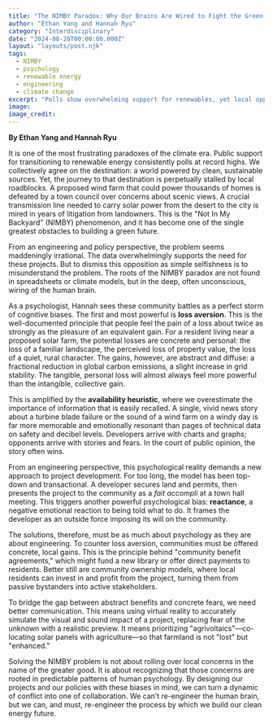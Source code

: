 ```yaml
---
title: "The NIMBY Paradox: Why Our Brains Are Wired to Fight the Green Energy We Say We Want"
author: "Ethan Yang and Hannah Ryu"
category: "Interdisciplinary"
date: "2024-08-28T00:00:00.000Z"
layout: "layouts/post.njk"
tags:
  - NIMBY
  - psychology
  - renewable energy
  - engineering
  - climate change
excerpt: "Polls show overwhelming support for renewables, yet local opposition kills green projects every day. An engineer and a psychologist team up to deconstruct the cognitive biases that turn climate allies into local adversaries."
image: 
image_credit: 
---
```


**By Ethan Yang and Hannah Ryu**

It is one of the most frustrating paradoxes of the climate era. Public support for transitioning to renewable energy consistently polls at record highs. We collectively agree on the destination: a world powered by clean, sustainable sources. Yet, the journey to that destination is perpetually stalled by local roadblocks. A proposed wind farm that could power thousands of homes is defeated by a town council over concerns about scenic views. A crucial transmission line needed to carry solar power from the desert to the city is mired in years of litigation from landowners. This is the "Not In My Backyard" (NIMBY) phenomenon, and it has become one of the single greatest obstacles to building a green future.

From an engineering and policy perspective, the problem seems maddeningly irrational. The data overwhelmingly supports the need for these projects. But to dismiss this opposition as simple selfishness is to misunderstand the problem. The roots of the NIMBY paradox are not found in spreadsheets or climate models, but in the deep, often unconscious, wiring of the human brain.

As a psychologist, Hannah sees these community battles as a perfect storm of cognitive biases. The first and most powerful is **loss aversion**. This is the well-documented principle that people feel the pain of a loss about twice as strongly as the pleasure of an equivalent gain. For a resident living near a proposed solar farm, the potential losses are concrete and personal: the loss of a familiar landscape, the perceived loss of property value, the loss of a quiet, rural character. The gains, however, are abstract and diffuse: a fractional reduction in global carbon emissions, a slight increase in grid stability. The tangible, personal loss will almost always feel more powerful than the intangible, collective gain.

This is amplified by the **availability heuristic**, where we overestimate the importance of information that is easily recalled. A single, vivid news story about a turbine blade failure or the sound of a wind farm on a windy day is far more memorable and emotionally resonant than pages of technical data on safety and decibel levels. Developers arrive with charts and graphs; opponents arrive with stories and fears. In the court of public opinion, the story often wins.

From an engineering perspective, this psychological reality demands a new approach to project development. For too long, the model has been top-down and transactional. A developer secures land and permits, then presents the project to the community as a *fait accompli* at a town hall meeting. This triggers another powerful psychological bias: **reactance**, a negative emotional reaction to being told what to do. It frames the developer as an outside force imposing its will on the community.

The solutions, therefore, must be as much about psychology as they are about engineering. To counter loss aversion, communities must be offered concrete, local gains. This is the principle behind "community benefit agreements," which might fund a new library or offer direct payments to residents. Better still are community ownership models, where local residents can invest in and profit from the project, turning them from passive bystanders into active stakeholders.

To bridge the gap between abstract benefits and concrete fears, we need better communication. This means using virtual reality to accurately simulate the visual and sound impact of a project, replacing fear of the unknown with a realistic preview. It means prioritizing "agrivoltaics"—co-locating solar panels with agriculture—so that farmland is not "lost" but "enhanced."

Solving the NIMBY problem is not about rolling over local concerns in the name of the greater good. It is about recognizing that those concerns are rooted in predictable patterns of human psychology. By designing our projects and our policies with these biases in mind, we can turn a dynamic of conflict into one of collaboration. We can’t re-engineer the human brain, but we can, and must, re-engineer the process by which we build our clean energy future.
